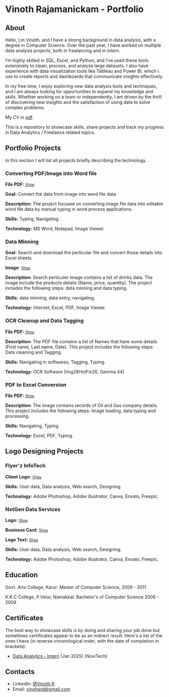 # Vinoth Rajamanickam - Portfolio
## About
Hello, I,m Vinoth, and I have a strong background in data analysis, with a degree in Computer Science. Over the past year, I have worked on multiple data analysis projects, both in freelancing and in intern.

I’m highly skilled in SQL, Excel, and Python, and I’ve used these tools extensively to clean, process, and analyze large datasets. I also have experience with data visualization tools like Tableau and Power BI, which I use to create reports and dashboards that communicate insights effectively.

In my free time, I enjoy exploring new data analysis tools and techniques, and I am always looking for opportunities to expand my knowledge and skills. Whether working on a team or independently, I am driven by the thrill of discovering new insights and the satisfaction of using data to solve complex problems.

My CV in [pdf](https://github.com/vinothrajamanickam/portfolio/blob/main/Data%20Analyst%20Resume.pdf).

This is a repository to showcase skills, share projects and track my progress in Data Analytics / Freelance related topics.

## Portfolio Projects
In this section I will list all projects briefly describing the technology.

### Converting PDF/Image into Word file
**File PDF:** [`Show`](https://github.com/vinothrajamanickam/portfolio/blob/main/UAE0b13601.gif)

**Goal:** Convert the data from image into word file data.

**Description:** The project focused on converting image file data into editable word file data by manual typing in word process applications. 

**Skills:** Typing, Navigating.

**Technology:** MS Word, Notepad, Image Viewer.


### Data Minning

**Goal:** Search and download the perticular file and convert those details into Excel sheets.

**Image:** [`Show`](https://github.com/vinothrajamanickam/portfolio/blob/main/IMG-20221102-WA0004.jpg)

**Description:** Search perticuler image contains a list of drinks data. The image include the products details (Name, price, quantity). The project includes the following steps: data minning and data typing.

**Skills:** data minning, data entry, navigating.

**Technology:** Internet, Excel, PDF, Image Viewer.


### OCR Cleanup and Data Tagging
**File PDF:** [`Show`](https://github.com/vinothrajamanickam/portfolio/blob/main/i1662687-00324.jpg)

**Description:** The PDF file contains a list of Names that have some details (First name, Last name, Date). This project includes the following steps: Data cleaning and Tagging.

**Skills:** Navigating in softwares, Tagging, Typing.

**Technology:** OCR Software (Img28HotFix26, Gamma 44) 


### PDF to Excel Conversion
**File PDF:** [`Show`](https://github.com/vinothrajamanickam/portfolio/blob/main/i1662687-00324.jpg)

**Description:** The image contains records of Oil and Gas company details. This project includes the following steps: Image loading, data typing and processing.

**Skills:** Navigating, Typing.

**Technology:** Excel, PDF, Typing.


## Logo Designing Projects

### Flyer'z InfoTech

**Client Logo:** [`Show`](https://github.com/vinothrajamanickam/portfolio/blob/main/f%20logo%20final%20png.png)

**Skills:** User data, Data analysis, Web search, Designing.

**Technology:** Adobe Photoshop, Adobe illustrator, Canva, Envato, Freepic.


### NxtGen Data Services

**Logo:** [`Show`](https://github.com/vinothrajamanickam/portfolio/blob/main/logo.png)

**Business Card:** [`Show`](https://github.com/vinothrajamanickam/portfolio/blob/main/card.jpg)

**Logo Text:** [`Show`](https://github.com/vinothrajamanickam/portfolio/blob/main/nxtgen%20letter.png)

**Skills:** User data, Data analysis, Web search, Designing.

**Technology:** Adobe Photoshop, Adobe illustrator, Canva, Envato, Freepic.


## Education
Govt. Arts College, Karur: 
Master of Computer Science, 
2009 - 2011

K.K.C College, P.Velur, Namakkal:
Bachelor's of Computer Science
2006 - 2009

## Certificates
The best way to showcase skills is by doing and sharing your job done but sometimes certificates appear to be as an indirect result. Here's a list of the ones I have (in reverse-chronological order, with the date of completion in brackets):
- [Data Analytics - Intern](https://github.com/vinothrajamanickam/portfolio/blob/main/VINOTH%20R.pdf) (Jan 2025) (NoviTech)


## Contacts
- LinkedIn: [@Vinoth R](www.linkedin.com/in/vinothrajamanickam)
- Email: vinohard@gmail.com
